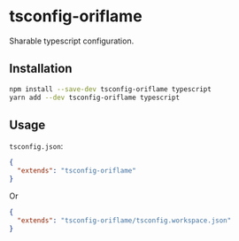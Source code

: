 # tsconfig-oriflame

Sharable typescript configuration.

## Installation

```sh
npm install --save-dev tsconfig-oriflame typescript
yarn add --dev tsconfig-oriflame typescript
```

## Usage

`tsconfig.json`:

```json
{
  "extends": "tsconfig-oriflame"
}
```

Or

```json
{
  "extends": "tsconfig-oriflame/tsconfig.workspace.json"
}
```
